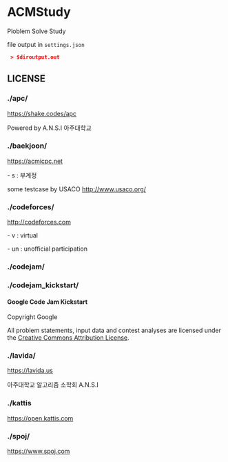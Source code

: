 # ACMStudy

Ploblem Solve Study

file output in `settings.json`

```json
 > $diroutput.out
```

## LICENSE

### ./apc/

<https://shake.codes/apc>

Powered by A.N.S.I 아주대학교

### ./baekjoon/

<https://acmicpc.net>

\- s : 부계정

some testcase by USACO
<http://www.usaco.org/>

### ./codeforces/

<http://codeforces.com>

\- v : virtual

\- un : unofficial participation

### ./codejam/

### ./codejam_kickstart/

#### Google Code Jam Kickstart

Copyright Google

All problem statements, input data and contest analyses are licensed under the [Creative Commons Attribution License](http://creativecommons.org/licenses/by/3.0/).

### ./lavida/

<https://lavida.us>

아주대학교 알고리즘 소학회 A.N.S.I

### ./kattis

<https://open.kattis.com>

### ./spoj/

<https://www.spoj.com>
